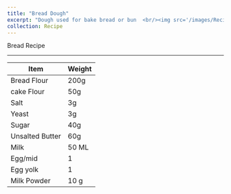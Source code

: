 ```yaml
---
title: "Bread Dough"
excerpt: "Dough used for bake bread or bun  <br/><img src='/images/Recipe/breaddough500x300.jpg'>"
collection: Recipe
---
```

Bread Recipe
___

| Item            | Weight |
| --------------- | ------ |
| Bread Flour     | 200g   |
| cake Flour      | 50g    |
| Salt            | 3g     |
| Yeast           | 3g     |
| Sugar           | 40g    |
| Unsalted Butter | 60g    |
| Milk            | 50 ML  |
| Egg/mid         | 1      |
| Egg yolk        | 1      |
| Milk Powder     | 10 g   |